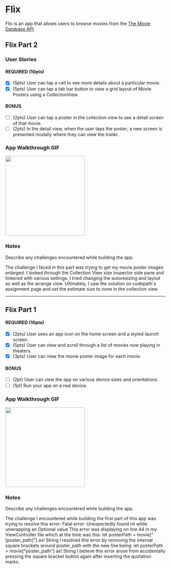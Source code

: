 # Flix

Flix is an app that allows users to browse movies from the [The Movie Database API](http://docs.themoviedb.apiary.io/#).

## Flix Part 2

### User Stories

#### REQUIRED (10pts)
- [x] (5pts) User can tap a cell to see more details about a particular movie.
- [x] (5pts) User can tap a tab bar button to view a grid layout of Movie Posters using a CollectionView.

#### BONUS
- [ ] (2pts) User can tap a poster in the collection view to see a detail screen of that movie.
- [ ] (2pts) In the detail view, when the user taps the poster, a new screen is presented modally where they can view the trailer.

### App Walkthrough GIF

<img src="http://g.recordit.co/Bv8su0tx1l.gif" width=250><br>

### Notes
Describe any challenges encountered while building the app.

The challenge I faced in this part was trying to get my movie poster images enlarged. I looked through the Collection View size inspector side pane and tinkered with various settings. I tried changing the autoresizing and layout as well as the arrange view. Ultimately, I saw the solution on codepath's assignment page and set the estimate size to none in the collection view.

---

## Flix Part 1

#### REQUIRED (10pts)
- [x] (2pts) User sees an app icon on the home screen and a styled launch screen.
- [x] (5pts) User can view and scroll through a list of movies now playing in theaters.
- [x] (3pts) User can view the movie poster image for each movie.

#### BONUS
- [ ] (2pt) User can view the app on various device sizes and orientations.
- [ ] (1pt) Run your app on a real device.

### App Walkthrough GIF

<img src="http://g.recordit.co/8raG8Yv3Fl.gif" width=250><br>

### Notes
Describe any challenges encountered while building the app.

The challenge I encountered while building the first part of this app was trying to 
resolve this error:
    Fatal error: Unexpectedly found nil while unwrapping an Optional value
This error was displaying on line 44 in my ViewController file which at the time was this:
    let posterPath = movie["[poster_path]"] as! String
I resolved this error by removing the internal square brackets around poster_path 
with the new line being:
    let posterPath = movie["poster_path"] as! String
I believe this error arose from accidentally pressing the square bracket button again after inserting the quotation marks.
